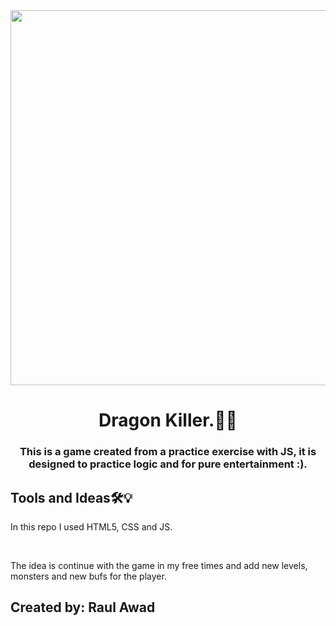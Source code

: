 
<div id="header" align="center">
   <img src="https://w0.peakpx.com/wallpaper/921/922/HD-wallpaper-video-game-elden-ring-dragon.jpg" width="600"/>
    <h1>Dragon Killer.🐱‍🐉</h1>
    <h3>This is a game created from a practice exercise with JS, it is designed to practice logic and for pure entertainment :).</h3>
</div>

<div>
   <h2>Tools and Ideas🛠💡</h2>
  <p>In this repo I used HTML5, CSS and JS.</p>
  <br>
  <p>The idea is continue with the game in my free times and add new levels, monsters and new bufs for the player.</p>
</div>

<footer>
  <h2>Created by: Raul Awad</h2>
</footer>


